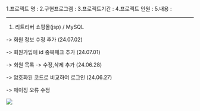 1.프로젝트 명 : 
2.구현프로그램 : 
3.프로젝트기간 : 
4.프로젝트 인원 : 
5.내용 : 

-----------------
1. 리트리버 쇼핑몰(jsp) / MySQL
   
-> 회원 정보 수정 추가 (24.07.02)

-> 회원가입에 id 중복체크 추가 (24.07.01)

-> 회원 목록 -> 수정,삭제 추가 (24.06.28)

-> 암호화된 코드로 비교하여 로그인 (24.06.27)

-> 페이징 오류 수정

<img src = "https://cafeptthumb-phinf.pstatic.net/MjAyNDA2MjdfOTkg/MDAxNzE5NDY1MTE0MTk5.AU97h6mLWXPfp7TH7A-sG-Jnn8f67LwlJQCXqRVj3lUg.IO_kBSlFq7IjLI64cZpj29xgDO0WYlUgYhqWna1J8AEg.PNG/image.png?type=w1600">
